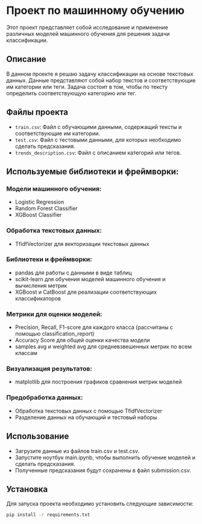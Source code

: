 # Проект по машинному обучению

Этот проект представляет собой исследование и применение различных моделей машинного обучения для решения задачи классификации.

## Описание

В данном проекте я решаю задачу классификации на основе текстовых данных. Данные представляют собой набор текстов и соответствующие им категории или теги. Задача состоит в том, чтобы по тексту определить соответствующую категорию или тег.

## Файлы проекта

- `train.csv`: Файл с обучающими данными, содержащий тексты и соответствующие им категории.
- `test.csv`: Файл с тестовыми данными, для которых необходимо сделать предсказания.
- `trends_description.csv`: Файл с описанием категорий или тегов.

## Используемые библиотеки и фреймворки:

### Модели машинного обучения:
- Logistic Regression
- Random Forest Classifier
- XGBoost Classifier

### Обработка текстовых данных:
- TfidfVectorizer для векторизации текстовых данных

### Библиотеки и фреймворки:
- pandas для работы с данными в виде таблиц
- scikit-learn для обучения моделей машинного обучения и вычисления метрик
- XGBoost и CatBoost для реализации соответствующих классификаторов

### Метрики для оценки моделей:
- Precision, Recall, F1-score для каждого класса (рассчитаны с помощью classification_report)
- Accuracy Score для общей оценки качества модели
- samples avg и weighted avg для средневзвешенных метрик по всем классам

### Визуализация результатов:
- matplotlib для построения графиков сравнения метрик моделей

### Предобработка данных:
- Обработка текстовых данных с помощью TfidfVectorizer
- Разделение данных на обучающий и тестовый наборы


## Использование

- Загрузите данные из файлов train.csv и test.csv.
- Запустите ноутбук main.ipynb, чтобы выполнить обучение моделей и сделать предсказания.
- Полученные предсказания будут сохранены в файл submission.csv.

## Установка

Для запуска проекта необходимо установить следующие зависимости:

```bash
pip install -r requirements.txt
